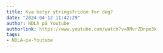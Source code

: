 ```yaml
---
title: Kva betyr ytringsfridom for deg?
date: "2024-04-12 11:42:29"
author: NDLA på Youtube
authorlink: https://www.youtube.com/watch?v=RMvrZDnpm3k
tags:
- NDLA-pa-Youtube
---
```

